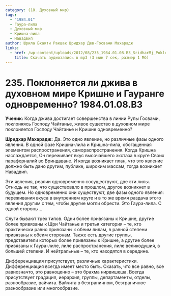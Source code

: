 ```yaml
---
category: (18. Духовный мир)
tags:
  - "1984.01"
  - Гаура-лила
  - Духовный мир
  - Кришна-лила
  - Навадвип
author: Шрила Бхакти Ракшак Шридхар Дев-Госвами Махарадж
links:
  - href: /wp-content/uploads/2012/08/235_1984.01.08.B3_SridharMj_Poklonyayetsya_li_djiva_v_duhovnom_mire_Krishne_i_Gaurange_odnovremenno.mp3
    title: Скачать аудиозапись в mp3 (3 мин 7 сек, размер 1 Мб)
---
```


# 235. Поклоняется ли джива в духовном мире Кришне и Гауранге одновременно? 1984.01.08.B3

**Ученик:** Когда джива достигает совершенства в линии Рупы Госвами, поклоняясь Господу Чайтанье, живое существо в духовном мире поклоняется Господу Чайтанье и Кришне одновременно?

**Шридхар Махарадж:** Да. Это одно явление, но различные фазы одного явления. В одной фазе Кришна-лила и Кришна-лила, обогащенная элементом распространения, самораспространения. Когда Кришна наслаждается, Он переживает вкус высочайшего экстаза в круге Своих параферналий во Вриндаване. И когда возникает план, что это явление должно быть дано другим, публике, широким массам, тогда возникает Навадвип.

Эти явления, реалии одновременно сосуществуют, две эти лилы. Отнюдь не так, что существовало в прошлом, другое возникнет в будущем. Но одновременно они существуют, две фазы одного явления: переживания вкуса в внутреннем круге и в то же время раздача этого явления другим с тем, чтобы другие могли обрести. Это Гаура-лила. С одной стороны…

Слуги бывают трех типов. Одни более привязаны к Кришне, другие более привязаны к Шри Чайтанье и третья категория – те, кто практически равно привязаны к обеим лилам, в равной степени привязаны к обеим сторонам. Также есть другие группы, представители которых более привязаны к Кришне, а другие более привязаны к Гаура-лиле, лиле распространения, лиле великодушия, в большей степени. И нейтральные – те, кто находятся в середине.

Дифференциация присутствует, различные характеристики. Дифференциация всегда имеет место быть. Сказать, что все равно, все равнозначто, это равноценно – это брахма нирвишеша. Всегда присутствует градация, иерархия, группы, департаменты, отделы, разнообразие, вайчита. Вайчита в безграничном, безграничное разнообразие или многообразие.

